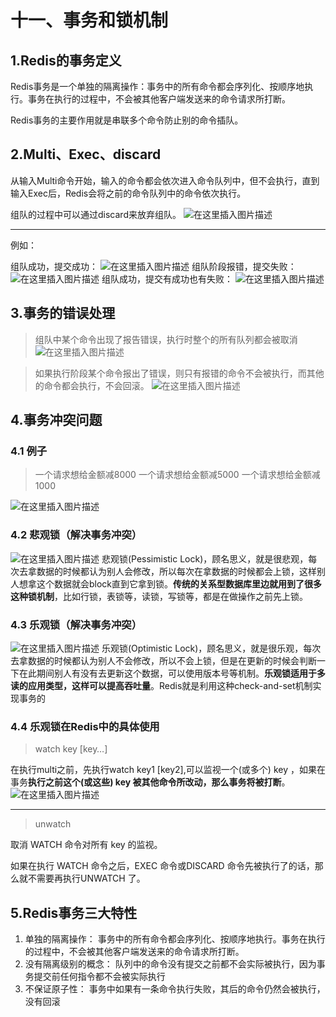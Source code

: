 # 十一、事务和锁机制

## 1.Redis的事务定义

Redis事务是一个单独的隔离操作：事务中的所有命令都会序列化、按顺序地执行。事务在执行的过程中，不会被其他客户端发送来的命令请求所打断。

Redis事务的主要作用就是串联多个命令防止别的命令插队。

## 2.Multi、Exec、discard

从输入Multi命令开始，输入的命令都会依次进入命令队列中，但不会执行，直到输入Exec后，Redis会将之前的命令队列中的命令依次执行。

组队的过程中可以通过discard来放弃组队。
![在这里插入图片描述](https://cdn.jsdelivr.net/gh/Jason-Wu-1999/blog.img/imgs/20210425191931365.png)

------

例如：

组队成功，提交成功：
![在这里插入图片描述](https://img-blog.csdnimg.cn/20210425192039210.png)
组队阶段报错，提交失败：
![在这里插入图片描述](https://img-blog.csdnimg.cn/20210425192150255.png)
组队成功，提交有成功也有失败：
![在这里插入图片描述](https://img-blog.csdnimg.cn/20210425192339976.png?x-oss-process=image/watermark,type_ZmFuZ3poZW5naGVpdGk,shadow_10,text_aHR0cHM6Ly9ibG9nLmNzZG4ubmV0L3dlaXhpbl80NjU5NDc5Ng==,size_16,color_FFFFFF,t_70)

## 3.事务的错误处理

> 组队中某个命令出现了报告错误，执行时整个的所有队列都会被取消
> ![在这里插入图片描述](https://img-blog.csdnimg.cn/2021042520002448.png?x-oss-process=image/watermark,type_ZmFuZ3poZW5naGVpdGk,shadow_10,text_aHR0cHM6Ly9ibG9nLmNzZG4ubmV0L3dlaXhpbl80NjU5NDc5Ng==,size_16,color_FFFFFF,t_70)

> 如果执行阶段某个命令报出了错误，则只有报错的命令不会被执行，而其他的命令都会执行，不会回滚。
> ![在这里插入图片描述](https://img-blog.csdnimg.cn/20210425200720110.png?x-oss-process=image/watermark,type_ZmFuZ3poZW5naGVpdGk,shadow_10,text_aHR0cHM6Ly9ibG9nLmNzZG4ubmV0L3dlaXhpbl80NjU5NDc5Ng==,size_16,color_FFFFFF,t_70)

## 4.事务冲突问题

### 4.1 例子

> 一个请求想给金额减8000
> 一个请求想给金额减5000
> 一个请求想给金额减1000

![在这里插入图片描述](https://img-blog.csdnimg.cn/20210425200817386.png)

### 4.2 悲观锁（解决事务冲突）

![在这里插入图片描述](https://img-blog.csdnimg.cn/20210425201015606.png)
悲观锁(Pessimistic Lock)，顾名思义，就是很悲观，每次去拿数据的时候都认为别人会修改，所以每次在拿数据的时候都会上锁，这样别人想拿这个数据就会block直到它拿到锁。**传统的关系型数据库里边就用到了很多这种锁机制**，比如行锁，表锁等，读锁，写锁等，都是在做操作之前先上锁。

### 4.3 乐观锁（解决事务冲突）

![在这里插入图片描述](https://img-blog.csdnimg.cn/20210425201118493.png)
乐观锁(Optimistic Lock)，顾名思义，就是很乐观，每次去拿数据的时候都认为别人不会修改，所以不会上锁，但是在更新的时候会判断一下在此期间别人有没有去更新这个数据，可以使用版本号等机制。**乐观锁适用于多读的应用类型，这样可以提高吞吐量**。Redis就是利用这种check-and-set机制实现事务的

### 4.4 乐观锁在Redis中的具体使用

> watch key [key…]

在执行multi之前，先执行watch key1 [key2],可以监视一个(或多个) key ，如果在事务**执行之前这个(或这些) key 被其他命令所改动，那么事务将被打断**。
![在这里插入图片描述](https://img-blog.csdnimg.cn/2021042520134180.png)

------

> unwatch

取消 WATCH 命令对所有 key 的监视。

如果在执行 WATCH 命令之后，EXEC 命令或DISCARD 命令先被执行了的话，那么就不需要再执行UNWATCH 了。

## 5.Redis事务三大特性

1. 单独的隔离操作：
   事务中的所有命令都会序列化、按顺序地执行。事务在执行的过程中，不会被其他客户端发送来的命令请求所打断。
2. 没有隔离级别的概念：
   队列中的命令没有提交之前都不会实际被执行，因为事务提交前任何指令都不会被实际执行
3. 不保证原子性：
   事务中如果有一条命令执行失败，其后的命令仍然会被执行，没有回滚